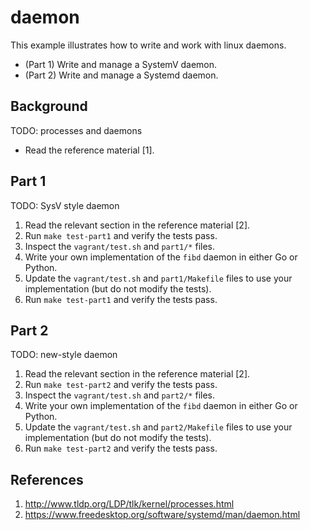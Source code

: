 # daemon

This example illustrates how to write and work with linux daemons.

* (Part 1) Write and manage a SystemV daemon.
* (Part 2) Write and manage a Systemd daemon.

## Background

TODO: processes and daemons

* Read the reference material [1].

## Part 1

TODO: SysV style daemon

1. Read the relevant section in the reference material [2].
2. Run `make test-part1` and verify the tests pass.
3. Inspect the `vagrant/test.sh` and `part1/*` files.
4. Write your own implementation of the `fibd` daemon in either Go or Python.
5. Update the `vagrant/test.sh` and `part1/Makefile` files to use your implementation (but do not modify the tests).
6. Run `make test-part1` and verify the tests pass.

## Part 2

TODO: new-style daemon

1. Read the relevant section in the reference material [2].
2. Run `make test-part2` and verify the tests pass.
3. Inspect the `vagrant/test.sh` and `part2/*` files.
4. Write your own implementation of the `fibd` daemon in either Go or Python.
5. Update the `vagrant/test.sh` and `part2/Makefile` files to use your implementation (but do not modify the tests).
6. Run `make test-part2` and verify the tests pass.

## References

1. http://www.tldp.org/LDP/tlk/kernel/processes.html
2. https://www.freedesktop.org/software/systemd/man/daemon.html
